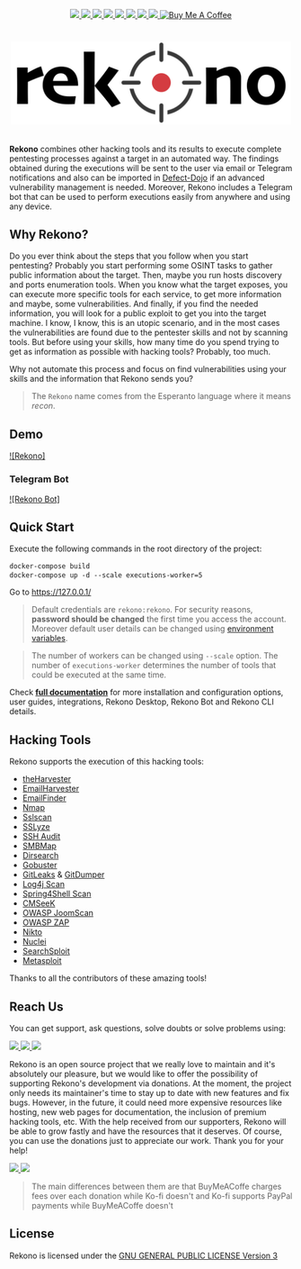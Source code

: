 <p align="center">
  <a href="https://github.com/pablosnt/rekono/actions/workflows/unit-testing.yml" alt="Unit testing" target="_blank">
    <img src="https://github.com/pablosnt/rekono/actions/workflows/unit-testing.yml/badge.svg"/>
  </a>
  <a href="https://github.com/pablosnt/rekono/actions/workflows/desktop-applications.yml" alt="Desktop applications" target="_blank">
    <img src="https://github.com/pablosnt/rekono/actions/workflows/desktop-applications.yml/badge.svg"/>
  </a>
  <a href="https://github.com/pablosnt/rekono/actions/workflows/security-sast.yml" alt="SAST" target="_blank">
    <img src="https://github.com/pablosnt/rekono/actions/workflows/security-sast.yml/badge.svg"/>
  </a>
  <a href="https://snyk.io/test/github/pablosnt/rekono" alt="SCA" target="_blank">
    <img src="https://badgen.net/snyk/pablosnt/rekono?label=SCA&labelColor=black&icon=https://snyk.io/wp-content/uploads/patch-white.svg">
  </a>
  <a href="https://github.com/pablosnt/rekono/actions/workflows/security-secrets.yml" alt="Secrets scanning" target="_blank">
    <img src="https://github.com/pablosnt/rekono/actions/workflows/security-secrets.yml/badge.svg"/>
  </a>
  <a href="https://github.com/pablosnt/rekono/actions/workflows/code-style.yml" alt="Code style" target="_blank">
    <img src="https://github.com/pablosnt/rekono/actions/workflows/code-style.yml/badge.svg"/>
  </a>
  <a href="https://discord.gg/Zyduu5C7M3" target="_blank">
    <img src="https://img.shields.io/badge/Discord-Join-black?style=social&logo=discord"/>
  </a>
  <a href="https://ko-fi.com/pablosnt" target="_blank">
    <img src="https://ko-fi.com/img/githubbutton_sm.svg" width="160"/>
  </a>
  <a href="https://www.buymeacoffee.com/pablosnt" target="_blank">
    <img src="https://cdn.buymeacoffee.com/buttons/v2/default-yellow.png" alt="Buy Me A Coffee" width="75"/>
  </a>
</p>

# <p align="center"><img src="rekono/frontend/public/static/logo-black.png" width="500"/></p>

**Rekono** combines other hacking tools and its results to execute complete pentesting processes against a target in an automated way. The findings obtained during the executions will be sent to the user via email or Telegram notifications and also can be imported in [Defect-Dojo](https://www.defectdojo.com) if an advanced vulnerability management is needed. Moreover, Rekono includes a Telegram bot that can be used to perform executions easily from anywhere and using any device.


## Why Rekono?

Do you ever think about the steps that you follow when you start pentesting? Probably you start performing some OSINT tasks to gather public information about the target. Then, maybe you run hosts discovery and ports enumeration tools. When you know what the target exposes, you can execute more specific tools for each service, to get more information and maybe, some vulnerabilities. And finally, if you find the needed information, you will look for a public exploit to get you into the target machine. I know, I know, this is an utopic scenario, and in the most cases the vulnerabilities are found due to the pentester skills and not by scanning tools. But before using your skills, how many time do you spend trying to get as information as possible with hacking tools? Probably, too much.

Why not automate this process and focus on find vulnerabilities using your skills and the information that Rekono sends you?

> The `Rekono` name comes from the Esperanto language where it means _recon_.


## Demo

[![Rekono]](https://user-images.githubusercontent.com/69458381/211694917-6738e42a-cb44-4d3a-905d-752b3fe25718.mp4)


### Telegram Bot

[![Rekono Bot]](https://user-images.githubusercontent.com/69458381/211692042-d7c38e41-19e9-44fd-842a-59a16f945b6f.mp4)


## Quick Start

Execute the following commands in the root directory of the project:

```
docker-compose build
docker-compose up -d --scale executions-worker=5
```

Go to https://127.0.0.1/

> Default credentials are `rekono:rekono`. For security reasons, **password should be changed** the first time you access the account. Moreover default user details can be changed using [environment variables](https://github.com/pablosnt/rekono/wiki/Configuration#docker).

> The number of workers can be changed using `--scale` option. The number of `executions-worker` determines the number of tools that could be executed at the same time.

Check [**full documentation**](https://github.com/pablosnt/rekono/wiki) for more installation and configuration options, user guides, integrations, Rekono Desktop, Rekono Bot and Rekono CLI details.


## Hacking Tools

Rekono supports the execution of this hacking tools:

- [theHarvester](https://github.com/laramies/theHarvester)
- [EmailHarvester](https://github.com/maldevel/EmailHarvester)
- [EmailFinder](https://github.com/Josue87/EmailFinder)
- [Nmap](https://nmap.org/)
- [Sslscan](https://github.com/rbsec/sslscan)
- [SSLyze](https://nabla-c0d3.github.io/sslyze/documentation/)
- [SSH Audit](https://github.com/jtesta/ssh-audit)
- [SMBMap](https://github.com/ShawnDEvans/smbmap)
- [Dirsearch](https://github.com/maurosoria/dirsearch)
- [Gobuster](https://github.com/OJ/gobuster)
- [GitLeaks](https://github.com/zricethezav/gitleaks) & [GitDumper](https://github.com/internetwache/GitTools/tree/master/Dumper)
- [Log4j Scan](https://github.com/fullhunt/log4j-scan)
- [Spring4Shell Scan](https://github.com/fullhunt/spring4shell-scan)
- [CMSeeK](https://github.com/Tuhinshubhra/CMSeeK/)
- [OWASP JoomScan](https://github.com/OWASP/joomscan)
- [OWASP ZAP](https://www.zaproxy.org/)
- [Nikto](https://github.com/sullo/nikto)
- [Nuclei](https://github.com/projectdiscovery/nuclei)
- [SearchSploit](https://www.exploit-db.com/searchsploit)
- [Metasploit](https://www.metasploit.com/)

Thanks to all the contributors of these amazing tools!


## Reach Us

You can get support, ask questions, solve doubts or solve problems using:

<p>
  <a href="https://github.com/pablosnt/rekono/issues/new?labels=help+wanted%2C+question&template=support.md" alt="GitHub Issue">
    <img src="https://github.com/fluidicon.png" width="64"/>
  </a>
  <a href="https://discord.gg/Zyduu5C7M3" alt="Discord">
    <img src="https://assets-global.website-files.com/6257adef93867e50d84d30e2/636e0a69f118df70ad7828d4_icon_clyde_blurple_RGB.svg" width="64"/>
  </a>
  <a href="mailto:rekono.project@gmail.com" alt="Mail">
    <img src="https://www.gstatic.com/images/branding/product/2x/gmail_2020q4_512dp.png" width="64"/>
  </a>
</p>

Rekono is an open source project that we really love to maintain and it's absolutely our pleasure, but we would like to offer the possibility of supporting Rekono's development via donations. At the moment, the project only needs its maintainer's time to stay up to date with new features and fix bugs. However, in the future, it could need more expensive resources like hosting, new web pages for documentation, the inclusion of premium hacking tools, etc. With the help received from our supporters, Rekono will be able to grow fastly and have the resources that it deserves. Of course, you can use the donations just to appreciate our work. Thank you for your help!

<p>
  <a href="https://ko-fi.com/pablosnt" target="_blank">
    <img src="https://storage.ko-fi.com/cdn/brandasset/kofi_s_tag_white.png" width="130"/>
  </a>
  <a href="https://www.buymeacoffee.com/pablosnt" target="_blank">
    <img src="https://img.buymeacoffee.com/button-api/?text=Buy me a coffee&emoji=&slug=pablosnt&button_colour=FFDD00&font_colour=000000&font_family=Cookie&outline_colour=000000&coffee_colour=ffffff"/>
  </a>
</p>

> The main differences between them are that BuyMeACoffe charges fees over each donation while Ko-fi doesn't and Ko-fi supports PayPal payments while BuyMeACoffe doesn't

## License

Rekono is licensed under the [GNU GENERAL PUBLIC LICENSE Version 3](./LICENSE.md)
